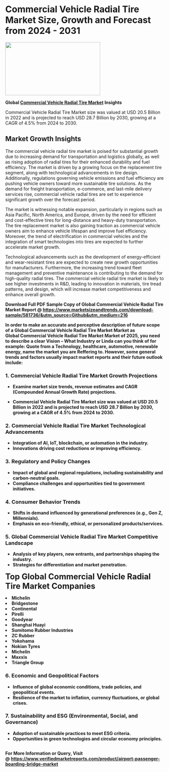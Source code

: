 <H1>Commercial Vehicle Radial Tire Market Size, Growth and Forecast from 2024 - 2031</H1><img class="aligncenter size-medium wp-image-584254" src="https://thirdeyenews.in/wp-content/uploads/2024/09/Global-Market-Research-300x168.jpeg" alt="" width="300" height="168" /><p><strong>Global&nbsp;<a href="https://www.marketsizeandtrends.com/download-sample/581736/&amp;utm_source=Github&utm_medium=216">Commercial Vehicle Radial Tire Market</a> Insights</strong></p><p>Commercial Vehicle Radial Tire Market size was valued at USD 20.5 Billion in 2022 and is projected to reach USD 28.7 Billion by 2030, growing at a CAGR of 4.5% from 2024 to 2030.</p><p><h2>Market Growth Insights</h2> <p>The commercial vehicle radial tire market is poised for substantial growth due to increasing demand for transportation and logistics globally, as well as rising adoption of radial tires for their enhanced durability and fuel efficiency. The market is driven by a growing focus on the replacement tire segment, along with technological advancements in tire design. Additionally, regulations governing vehicle emissions and fuel efficiency are pushing vehicle owners toward more sustainable tire solutions. As the demand for freight transportation, e-commerce, and last-mile delivery services rise, commercial vehicle radial tires are set to experience significant growth over the forecast period.</p> <p><strong></strong></p> <p>The market is witnessing notable expansion, particularly in regions such as Asia Pacific, North America, and Europe, driven by the need for efficient and cost-effective tires for long-distance and heavy-duty transportation. The tire replacement market is also gaining traction as commercial vehicle owners aim to enhance vehicle lifespan and improve fuel efficiency. Moreover, the trend of electrification in commercial vehicles and the integration of smart technologies into tires are expected to further accelerate market growth.</p> <p>Technological advancements such as the development of energy-efficient and wear-resistant tires are expected to create new growth opportunities for manufacturers. Furthermore, the increasing trend toward fleet management and preventive maintenance is contributing to the demand for high-quality radial tires. The commercial vehicle radial tire market is likely to see higher investments in R&D, leading to innovation in materials, tire tread patterns, and design, which will increase market competitiveness and enhance overall growth.</p> <p><strong></p><p><span class=""><strong>Download Full PDF Sample Copy of Global Commercial Vehicle Radial Tire Market Report</strong> @ <a href="https://www.marketsizeandtrends.com/download-sample/581736/&amp;utm_source=Github&utm_medium=216" target="_blank">https://www.marketsizeandtrends.com/download-sample/581736/&amp;utm_source=Github&utm_medium=216</a></span></p><p>In order to make an accurate and perceptive description of future scope of a Global&nbsp;Commercial Vehicle Radial Tire Market Market as Global&nbsp;Commercial Vehicle Radial Tire Market Market of 2025, you need to describe a clear Vision &ndash; What Industry or Linda can you think of for example: Quote from a Technology, healthcare, automotive, renewable energy, name the market you are Reffering to. However, some general trends and factors usually impact market reports and their future outlook include:</p><h3>1.&nbsp;<strong>Commercial Vehicle Radial Tire Market Growth Projections</strong></h3><ul><li>Examine market size trends, revenue estimates and CAGR (Compounded Annual Growth Rate) projections.</li><li><p>Commercial Vehicle Radial Tire Market size was valued at USD 20.5 Billion in 2022 and is projected to reach USD 28.7 Billion by 2030, growing at a CAGR of 4.5% from 2024 to 2030.</p></li></ul><h3>2.&nbsp;<strong>Commercial Vehicle Radial Tire Market Technological Advancements</strong></h3><ul><li>Integration of AI, IoT, blockchain, or automation in the industry.</li><li>Innovations driving cost reductions or improving efficiency.</li></ul><h3>3.&nbsp;<strong>Regulatory and Policy Changes</strong></h3><ul><li>Impact of global and regional regulations, including sustainability and carbon-neutral goals.</li><li>Compliance challenges and opportunities tied to government initiatives.</li></ul><h3>4.&nbsp;<strong>Consumer Behavior Trends</strong></h3><ul><li>Shifts in demand influenced by generational preferences (e.g., Gen Z, Millennials).</li><li>Emphasis on eco-friendly, ethical, or personalized products/services.</li></ul><h3>5.&nbsp;<strong>Global Commercial Vehicle Radial Tire Market Competitive Landscape</strong></h3><ul><li>Analysis of key players, new entrants, and partnerships shaping the industry.</li><li>Strategies for differentiation and market penetration.</li></ul><p data-pm-slice="1 1 []"><span style="color: inherit; font-family: inherit; font-size: 25px;">Top Global Commercial Vehicle Radial Tire Market Companies</span></p><div class="" data-test-id=""><p><li>Michelin</li><li> Bridgestone</li><li> Continental</li><li> Pirelli</li><li> Goodyear</li><li> Shanghai Huayi</li><li> Sumitomo Rubber Industries</li><li> ZC Rubber</li><li> Yokohama</li><li> Nokian Tyres</li><li> Michelin</li><li> Maxxis</li><li> Triangle Group</li></p></div><h3>6.&nbsp;<strong>Economic and Geopolitical Factors</strong></h3><ul><li>Influence of global economic conditions, trade policies, and geopolitical events.</li><li>Resilience of the market to inflation, currency fluctuations, or global crises.</li></ul><h3>7.&nbsp;<strong>Sustainability and ESG (Environmental, Social, and Governance)</strong></h3><ul><li>Adoption of sustainable practices to meet ESG criteria.</li><li>Opportunities in green technologies and circular economy principles.</li></ul><h2><strong style="font-size: 14px;">For More Information or Query, Visit @&nbsp;</strong><a style="background-color: #ffffff; font-size: 14px;" href="https://www.marketsizeandtrends.com/report/commercial-vehicle-radial-tire-market/" target="_blank">https://www.verifiedmarketreports.com/product/airport-passenger-boarding-bridge-market</a></h2>
